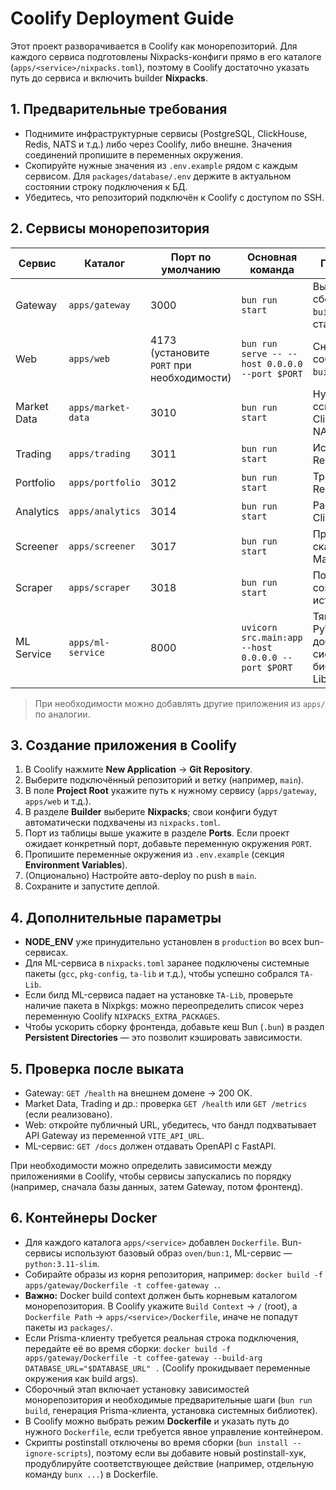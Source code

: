 # Coolify Deployment Guide

Этот проект разворачивается в Coolify как монорепозиторий. Для каждого сервиса подготовлены Nixpacks-конфиги прямо в его каталоге (`apps/<service>/nixpacks.toml`), поэтому в Coolify достаточно указать путь до сервиса и включить builder **Nixpacks**.

## 1. Предварительные требования
- Поднимите инфраструктурные сервисы (PostgreSQL, ClickHouse, Redis, NATS и т.д.) либо через Coolify, либо внешне. Значения соединений пропишите в переменных окружения.
- Скопируйте нужные значения из `.env.example` рядом с каждым сервисом. Для `packages/database/.env` держите в актуальном состоянии строку подключения к БД.
- Убедитесь, что репозиторий подключён к Coolify с доступом по SSH.

## 2. Сервисы монорепозитория
| Сервис | Каталог | Порт по умолчанию | Основная команда | Примечания |
| --- | --- | --- | --- | --- |
| Gateway | `apps/gateway` | 3000 | `bun run start` | Выполняется сборка (`bun run build`) перед стартом.
| Web | `apps/web` | 4173 (установите `PORT` при необходимости) | `bun run serve -- --host 0.0.0.0 --port $PORT` | Сначала собирает `vite build`.
| Market Data | `apps/market-data` | 3010 | `bun run start` | Нужны рабочие ссылки на ClickHouse и NATS.
| Trading | `apps/trading` | 3011 | `bun run start` | Использует Redis/NATS.
| Portfolio | `apps/portfolio` | 3012 | `bun run start` | Требует БД и Redis.
| Analytics | `apps/analytics` | 3014 | `bun run start` | Работает с ClickHouse.
| Screener | `apps/screener` | 3017 | `bun run start` | Прогоняет сканер, требует Market Data API.
| Scraper | `apps/scraper` | 3018 | `bun run start` | Подключение к соц. источникам.
| ML Service | `apps/ml-service` | 8000 | `uvicorn src.main:app --host 0.0.0.0 --port $PORT` | Тянет PyTorch/Optuna; добавлены системные библиотеки TA-Lib.

> При необходимости можно добавлять другие приложения из `apps/` по аналогии.

## 3. Создание приложения в Coolify
1. В Coolify нажмите **New Application** → **Git Repository**.
2. Выберите подключённый репозиторий и ветку (например, `main`).
3. В поле **Project Root** укажите путь к нужному сервису (`apps/gateway`, `apps/web` и т.д.).
4. В разделе **Builder** выберите **Nixpacks**; свои конфиги будут автоматически подхвачены из `nixpacks.toml`.
5. Порт из таблицы выше укажите в разделе **Ports**. Если проект ожидает конкретный порт, добавьте переменную окружения `PORT`.
6. Пропишите переменные окружения из `.env.example` (секция **Environment Variables**).
7. (Опционально) Настройте авто-deploy по push в `main`.
8. Сохраните и запустите деплой.

## 4. Дополнительные параметры
- **NODE_ENV** уже принудительно установлен в `production` во всех bun-сервисах.
- Для ML-сервиса в `nixpacks.toml` заранее подключены системные пакеты (`gcc`, `pkg-config`, `ta-lib` и т.д.), чтобы успешно собрался `TA-Lib`.
- Если билд ML-сервиса падает на установке `TA-Lib`, проверьте наличие пакета в Nixpkgs: можно переопределить список через переменную Coolify `NIXPACKS_EXTRA_PACKAGES`.
- Чтобы ускорить сборку фронтенда, добавьте кеш Bun (`.bun`) в раздел **Persistent Directories** — это позволит кэшировать зависимости.

## 5. Проверка после выката
- Gateway: `GET /health` на внешнем домене → 200 OK.
- Market Data, Trading и др.: проверка `GET /health` или `GET /metrics` (если реализовано).
- Web: откройте публичный URL, убедитесь, что бандл подхватывает API Gateway из переменной `VITE_API_URL`.
- ML-сервис: `GET /docs` должен отдавать OpenAPI с FastAPI.

При необходимости можно определить зависимости между приложениями в Coolify, чтобы сервисы запускались по порядку (например, сначала базы данных, затем Gateway, потом фронтенд).

## 6. Контейнеры Docker
- Для каждого каталога `apps/<service>` добавлен `Dockerfile`. Bun-сервисы используют базовый образ `oven/bun:1`, ML-сервис — `python:3.11-slim`.
- Собирайте образы из корня репозитория, например: `docker build -f apps/gateway/Dockerfile -t coffee-gateway .`.
- **Важно:** Docker build context должен быть корневым каталогом монорепозитория. В Coolify укажите `Build Context` → `/` (root), а `Dockerfile Path` → `apps/<service>/Dockerfile`, иначе не попадут пакеты из `packages/`.
- Если Prisma-клиенту требуется реальная строка подключения, передайте её во время сборки: `docker build -f apps/gateway/Dockerfile -t coffee-gateway --build-arg DATABASE_URL="$DATABASE_URL" .` (Coolify прокидывает переменные окружения как build args).
- Сборочный этап включает установку зависимостей монорепозитория и необходимые предварительные шаги (`bun run build`, генерация Prisma-клиента, установка системных библиотек).
- В Coolify можно выбрать режим **Dockerfile** и указать путь до нужного `Dockerfile`, если требуется явное управление контейнером.
- Скрипты postinstall отключены во время сборки (`bun install --ignore-scripts`), поэтому если вы добавите новый postinstall-хук, продублируйте соответствующее действие (например, отдельную команду `bunx ...`) в Dockerfile.
